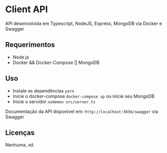 # Client API

API desenvolvida em Typescript, NodeJS, Express, MongoDB via Docker e Swagger

## Requerimentos

-   Node.js
-   Docker && Docker-Compose || MongoDB

## Uso

-   Instale as dependências `yarn`
-   Inicie o docker-compose `docker-compose up` ou inicie seu MongoDB
-   Inicie o servidor `nodemon src/server.ts`

Documentação da API disponível em: `http://localhost:5656/swagger` via Swagger

## Licenças

Nenhuma, xd.
